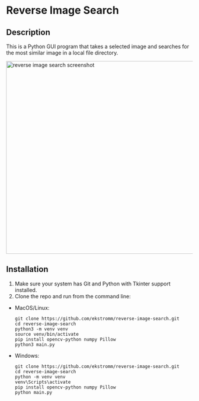 # Reverse Image Search

## Description
This is a Python GUI program that takes a selected image and searches for the most similar image in a local file directory.

<img width="520" alt="reverse image search screenshot" src="https://github.com/user-attachments/assets/2c7eacdc-6eed-48e4-a2bc-599238770dd7" />

## Installation
1. Make sure your system has Git and Python with Tkinter support installed.
2. Clone the repo and run from the command line:
- MacOS/Linux:
  ```
  git clone https://github.com/ekstromm/reverse-image-search.git
  cd reverse-image-search
  python3 -m venv venv
  source venv/bin/activate
  pip install opencv-python numpy Pillow
  python3 main.py
  ```
- Windows:
  ```
  git clone https://github.com/ekstromm/reverse-image-search.git
  cd reverse-image-search
  python -m venv venv
  venv\Scripts\activate
  pip install opencv-python numpy Pillow
  python main.py
  ```
